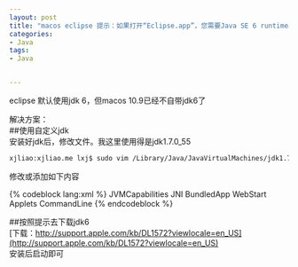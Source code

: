 ```yaml
---
layout: post
title: "macos eclipse 提示：如果打开“Eclipse.app”，您需要Java SE 6 runtime。您想现在安装一个吗？"
categories:
- Java
tags:
- Java


---
```

eclipse 默认使用jdk 6，但macos 10.9已经不自带jdk6了  

解决方案：  
##使用自定义jdk  
安装好jdk后，修改文件。我这里使用得是jdk1.7.0_55

```bash
xjliao:xjliao.me lxj$ sudo vim /Library/Java/JavaVirtualMachines/jdk1.7.0_55.jdk/Contents/Info.plist 
```

修改或添加如下内容

{% codeblock lang:xml  %}
<key>JVMCapabilities</key>
<array>
      <string>JNI</string>
       <string>BundledApp</string>
       <string>WebStart</string>
        <string>Applets</string>
       <string>CommandLine</string>
</array>
{% endcodeblock %}

##按照提示去下载jdk6  
[下载：http://support.apple.com/kb/DL1572?viewlocale=en_US](http://support.apple.com/kb/DL1572?viewlocale=en_US)  
安装后启动即可